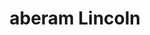 ---
pid: LLP552
title: aberam Lincoln
location_transcription: feltonville school
zipcode: 
outside_phl: 
neighborhood: 
age: '10'
age_range: 6-13
instagram: 
image_file_name: LLP_552.jpg
proposal_transcription: Abraham Lincoln at Feltonville
topic: Figure,History,Unknown
topic_summary: 0, 0, 0
type: Sculpture Statue
keywords_other: abraham lincoln
credit: angel DeJesus
image_labels: 
twitter: 
facebook: 
permalink: "/monuments/llp552/"
layout: item-page
---